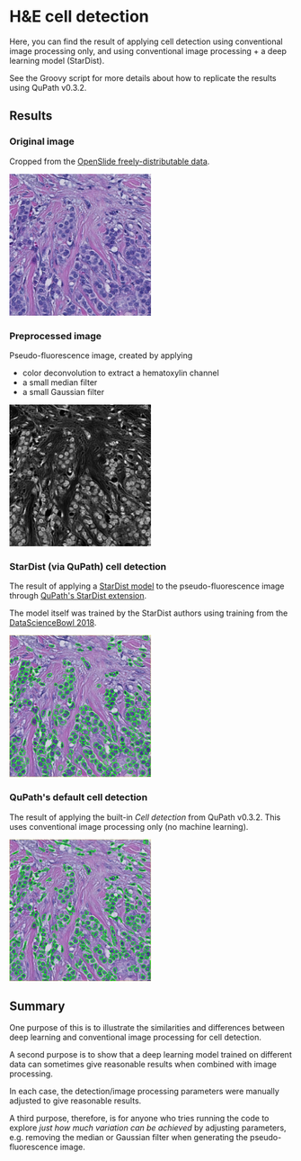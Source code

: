 # H&E cell detection

Here, you can find the result of applying cell detection using conventional image processing only, and using conventional image processing + a deep learning model (StarDist).

See the Groovy script for more details about how to replicate the results using QuPath v0.3.2.

## Results

### Original image

Cropped from the [OpenSlide freely-distributable data](https://openslide.org).

<img src="output/Original image.png" width=50% />

### Preprocessed image

Pseudo-fluorescence image, created by applying

* color deconvolution to extract a hematoxylin channel
* a small median filter
* a small Gaussian filter

<img src="output/Preprocessed.png" width=50%  />

### StarDist (via QuPath) cell detection

The result of applying a [StarDist model](https://github.com/stardist/stardist) to the pseudo-fluorescence image through [QuPath's StarDist extension](https://github.com/qupath/qupath-extension-stardist).

The model itself was trained by the StarDist authors using training from the [DataScienceBowl 2018](https://www.kaggle.com/c/data-science-bowl-2018).

<img src="output/StarDist detection (331 cells).png" width=50% />

### QuPath's default cell detection

The result of applying the built-in *Cell detection* from QuPath v0.3.2.
This uses conventional image processing only (no machine learning).

<img src="output/Default detection (319 cells).png" width=50% />

## Summary

One purpose of this is to illustrate the similarities and differences between deep learning and conventional image processing for cell detection.

A second purpose is to show that a deep learning model trained on different data can sometimes give reasonable results when combined with image processing.

In each case, the detection/image processing parameters were manually adjusted to give reasonable results.

A third purpose, therefore, is for anyone who tries running the code to explore *just how much variation can be achieved* by adjusting parameters, e.g. removing the median or Gaussian filter when generating the pseudo-fluorescence image.
